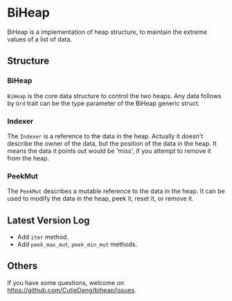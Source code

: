 # BiHeap 

BiHeap is a implementation of heap structure, to maintain the extreme values of a list of data. 

## Structure 

### BiHeap 

`BiHeap` is the core data structure to control the two heaps. 
Any data follows by `Ord` trait can be the type parameter of the BiHeap generic struct. 

### Indexer 

The `Indexer` is a reference to the data in the heap. 
Actually it doesn't describe the owner of the data, but the position of the data in the heap. 
It means the data it points out would be 'miss', if you attempt to remove it from the heap. 

### PeekMut

The `PeekMut` describes a mutable reference to the data in the heap. 
It can be used to modify the data in the heap, peek it, reset it, or remove it. 

## Latest Version Log 

- Add `iter` method. 
- Add `peek_max_mut`, `peek_min_mut` methods. 

## Others 

If you have some questions, welcome on https://github.com/CutieDeng/biheap/issues. 